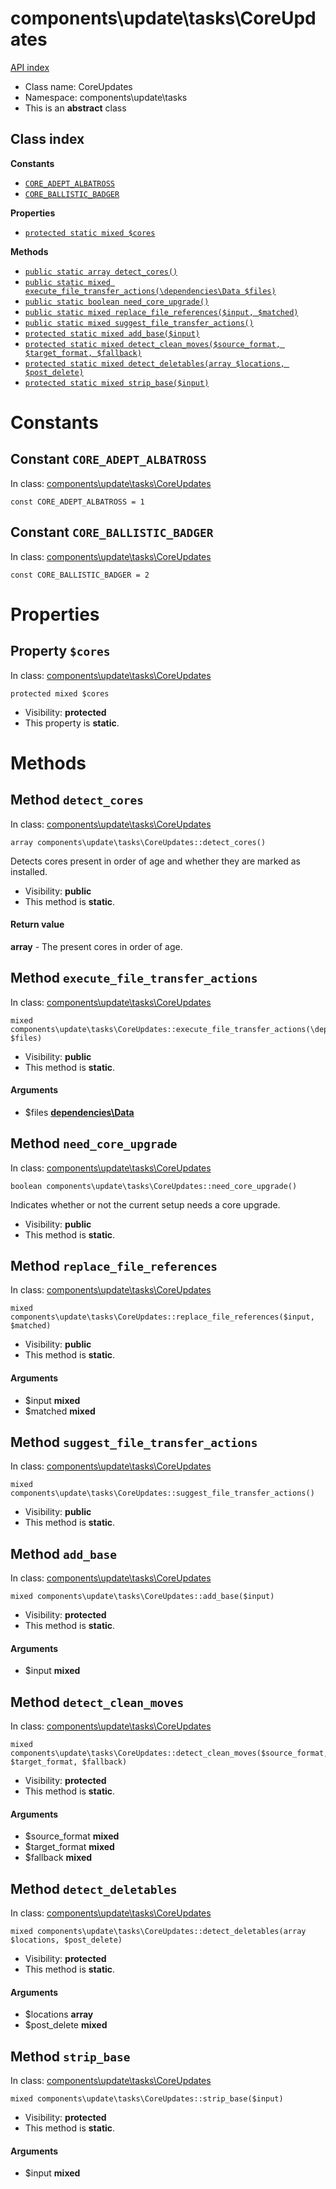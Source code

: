 # components\update\tasks\CoreUpdates
[API index](../../../API-index.md)






* Class name: CoreUpdates
* Namespace: components\update\tasks
* This is an **abstract** class




## Class index
**Constants**
* [`CORE_ADEPT_ALBATROSS`](#constant-core_adept_albatross)
* [`CORE_BALLISTIC_BADGER`](#constant-core_ballistic_badger)

**Properties**
* [`protected static mixed $cores`](#property-cores)

**Methods**
* [`public static array detect_cores()`](#method-detect_cores)
* [`public static mixed execute_file_transfer_actions(\dependencies\Data $files)`](#method-execute_file_transfer_actions)
* [`public static boolean need_core_upgrade()`](#method-need_core_upgrade)
* [`public static mixed replace_file_references($input, $matched)`](#method-replace_file_references)
* [`public static mixed suggest_file_transfer_actions()`](#method-suggest_file_transfer_actions)
* [`protected static mixed add_base($input)`](#method-add_base)
* [`protected static mixed detect_clean_moves($source_format, $target_format, $fallback)`](#method-detect_clean_moves)
* [`protected static mixed detect_deletables(array $locations, $post_delete)`](#method-detect_deletables)
* [`protected static mixed strip_base($input)`](#method-strip_base)





# Constants


## Constant `CORE_ADEPT_ALBATROSS`
In class: [components\update\tasks\CoreUpdates](#top)

```
const CORE_ADEPT_ALBATROSS = 1
```





## Constant `CORE_BALLISTIC_BADGER`
In class: [components\update\tasks\CoreUpdates](#top)

```
const CORE_BALLISTIC_BADGER = 2
```





# Properties


## Property `$cores`
In class: [components\update\tasks\CoreUpdates](#top)

```
protected mixed $cores
```





* Visibility: **protected**
* This property is **static**.


# Methods


## Method `detect_cores`
In class: [components\update\tasks\CoreUpdates](#top)

```
array components\update\tasks\CoreUpdates::detect_cores()
```

Detects cores present in order of age and whether they are marked as installed.



* Visibility: **public**
* This method is **static**.


#### Return value

**array** - The present cores in order of age.







## Method `execute_file_transfer_actions`
In class: [components\update\tasks\CoreUpdates](#top)

```
mixed components\update\tasks\CoreUpdates::execute_file_transfer_actions(\dependencies\Data $files)
```





* Visibility: **public**
* This method is **static**.

#### Arguments

* $files **[dependencies\Data](../../../dependencies/Data.md)**






## Method `need_core_upgrade`
In class: [components\update\tasks\CoreUpdates](#top)

```
boolean components\update\tasks\CoreUpdates::need_core_upgrade()
```

Indicates whether or not the current setup needs a core upgrade.



* Visibility: **public**
* This method is **static**.






## Method `replace_file_references`
In class: [components\update\tasks\CoreUpdates](#top)

```
mixed components\update\tasks\CoreUpdates::replace_file_references($input, $matched)
```





* Visibility: **public**
* This method is **static**.

#### Arguments

* $input **mixed**
* $matched **mixed**






## Method `suggest_file_transfer_actions`
In class: [components\update\tasks\CoreUpdates](#top)

```
mixed components\update\tasks\CoreUpdates::suggest_file_transfer_actions()
```





* Visibility: **public**
* This method is **static**.






## Method `add_base`
In class: [components\update\tasks\CoreUpdates](#top)

```
mixed components\update\tasks\CoreUpdates::add_base($input)
```





* Visibility: **protected**
* This method is **static**.

#### Arguments

* $input **mixed**






## Method `detect_clean_moves`
In class: [components\update\tasks\CoreUpdates](#top)

```
mixed components\update\tasks\CoreUpdates::detect_clean_moves($source_format, $target_format, $fallback)
```





* Visibility: **protected**
* This method is **static**.

#### Arguments

* $source_format **mixed**
* $target_format **mixed**
* $fallback **mixed**






## Method `detect_deletables`
In class: [components\update\tasks\CoreUpdates](#top)

```
mixed components\update\tasks\CoreUpdates::detect_deletables(array $locations, $post_delete)
```





* Visibility: **protected**
* This method is **static**.

#### Arguments

* $locations **array**
* $post_delete **mixed**






## Method `strip_base`
In class: [components\update\tasks\CoreUpdates](#top)

```
mixed components\update\tasks\CoreUpdates::strip_base($input)
```





* Visibility: **protected**
* This method is **static**.

#### Arguments

* $input **mixed**






